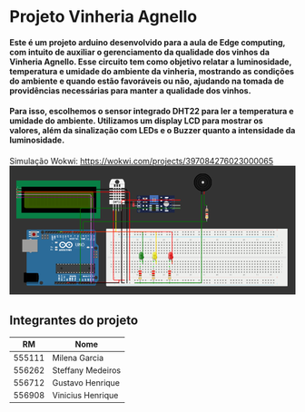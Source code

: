 # Projeto Vinheria Agnello
#### Este é um projeto arduino desenvolvido para a aula de Edge computing, com intuito de auxiliar o gerenciamento da qualidade dos vinhos da Vinheria Agnello. Esse circuito tem como objetivo relatar a luminosidade, temperatura e umidade do ambiente da vinheria, mostrando as condições do ambiente e quando estão favoráveis ou não, ajudando na tomada de providências necessárias para manter a qualidade dos vinhos.
#### Para isso, escolhemos o sensor integrado DHT22 para ler a temperatura e umidade do ambiente. Utilizamos um display LCD para mostrar os valores, além da sinalização com LEDs e o Buzzer quanto a intensidade da luminosidade.
#### 

Simulação Wokwi: https://wokwi.com/projects/397084276023000065
![Circuito](circuito-img.png)

## Integrantes do projeto
RM   | Nome
------- | ------
555111 | Milena Garcia
556262 | Steffany Medeiros
556712 | Gustavo Henrique
556908 | Vinicius Henrique
